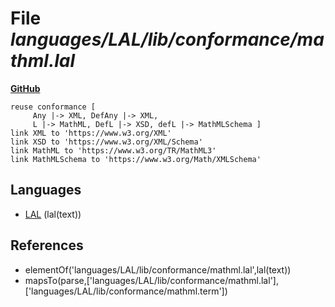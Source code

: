 # File _languages/LAL/lib/conformance/mathml.lal_
**[GitHub](https://github.com/softlang/yas/blob/master/languages/LAL/lib/conformance/mathml.lal)**
```
reuse conformance [
     Any |-> XML, DefAny |-> XML,
     L |-> MathML, DefL |-> XSD, defL |-> MathMLSchema ]
link XML to 'https://www.w3.org/XML'
link XSD to 'https://www.w3.org/XML/Schema'
link MathML to 'https://www.w3.org/TR/MathML3'
link MathMLSchema to 'https://www.w3.org/Math/XMLSchema'
```

## Languages
* [LAL](../languages/LAL.md) (lal(text))

## References
* elementOf('languages/LAL/lib/conformance/mathml.lal',lal(text))
* mapsTo(parse,['languages/LAL/lib/conformance/mathml.lal'],['languages/LAL/lib/conformance/mathml.term'])
